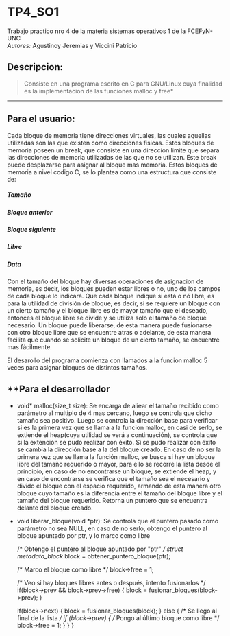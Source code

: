 # TP4_SO1
Trabajo practico nro 4 de la materia sistemas operativos 1 de la FCEFyN-UNC
\
*Autores:* Agustinoy Jeremias y Viccini Patricio 

## Descripcion:
>Consiste en una programa escrito en C para GNU/Linux cuya finalidad es la implementacion de las funciones malloc y free* 

---
## **Para el usuario:**

Cada bloque de memoria tiene direcciones virtuales, las cuales aquellas utilizadas son las que existen como direcciones fisicas.
Estos bloques de memoria poseen un break, que consiste en una direccion limite que separa las direcciones de memoria utilizadas de las que no se utilizan. Este break puede desplazarse para asignar al bloque mas memoria.
Estos bloques de memoria a nivel codigo C, se lo plantea como una estructura que consiste de:

##### Tamaño
##### Bloque anterior
##### Bloque siguiente
##### Libre
##### Data

Con el tamaño del bloque hay diversas operaciones de asignacion de memoria, es decir, los bloques pueden estar libres o no, uno de los campos de cada bloque lo indicará.
Que cada bloque indique si está o nó libre, es para la utilidad de división de bloque, es decir, si se requiere un bloque con un cierto tamaño y el bloque libre es de mayor tamaño que el deseado, entonces el bloque libre se divide y se utiliza solo el tamaño de bloque necesario.
Un bloque puede liberarse, de esta manera puede fusionarse con otro bloque libre que se encuentre atras o adelante, de esta manera facilita que cuando se solicite un bloque de un cierto tamaño, se encuentre mas fácilmente.

El desarollo del programa comienza con llamados a la funcion malloc 5 veces para asignar bloques de distintos tamaños.


## **Para el desarrollador

* void* malloc(size_t size): Se encarga de aliear el tamaño recibido como parámetro al multiplo de 4 mas cercano, luego se controla que dicho tamaño sea positivo. Luego se controla la dirección base para verificar si es la primera vez que se llama a la funcion malloc, en casi de serlo, se extiende el heap(cuya utilidad se verá a continuación), se controla que si la extención se pudo realizar con éxito. Si se pudo realizar con éxito se cambia la dirección base a la del bloque creado. En caso de no ser la primera vez que se llama la función malloc, se busca si hay un bloque libre del tamaño requerido o mayor, para ello se recorre la lista desde el principio, en caso de no encontrarse un bloque, se extiende el heap, y en caso de encontrarse se verifica que el tamaño sea el necesario y divido el bloque con el espacio requerido, armando de esta manera otro bloque cuyo tamaño es la diferencia entre el tamaño del bloque libre y el tamaño del bloque requerido. Retorna un puntero que se encuentra delante del bloque creado.

* void liberar_bloque(void *ptr): Se controla que el puntero pasado como parámetro no sea NULL, en caso de no serlo, obtengo el puntero al bloque apuntado por ptr, y lo marco como libre 

  /* Obtengo el puntero al bloque apuntado por "ptr" */
  struct metadata_block* block = obtener_puntero_bloque(ptr);

  /* Marco el bloque como libre */
  block->free = 1;

  /* Veo si hay bloques libres antes o después, intento fusionarlos */
  if(block->prev && block->prev->free) {
    block = fusionar_bloques(block->prev);
  }

  if(block->next) {
    block = fusionar_bloques(block);
  } else {
    /* Se llego al final de la lista */
    if (block->prev) {
      /* Pongo al último bloque como libre */
      block->free = 1;
    }
  }
}
